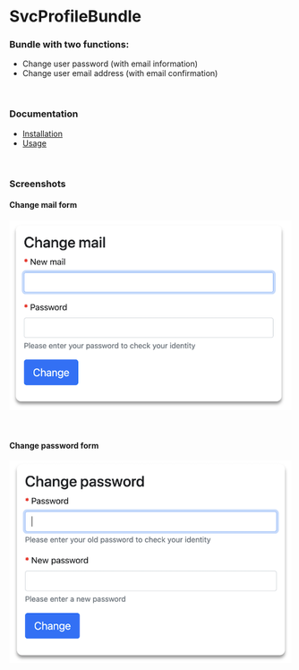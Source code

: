 # SvcProfileBundle

### Bundle with two functions:
  * Change user password (with email information)
  * Change user email address (with email confirmation)

<br />

### Documentation
* [Installation](docs/installation.md)
* [Usage](docs/usage.md)

<br />

### Screenshots

#### Change mail form

![Change mail form](docs/images/changemail.png)

<br />

#### Change password form

![Change password form](docs/images/changepwd.png "Change password form")